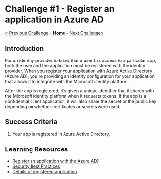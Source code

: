 # Challenge \#1 - Register an application in Azure AD

[< Previous Challenge](./00-tenant-setup.md) - **[Home](../README.md)** - [Next Challenge>](./02-test-sign-in.md)

## Introduction

For an identity provider to know that a user has access to a particular app, both the user and the application must be registered with the identity provider. When you register your application with Azure Active Directory (Azure AD), you're providing an identity configuration for your application that allows it to integrate with the Microsoft identity platform.

After the app is registered, it's given a unique identifier that it shares with the Microsoft identity platform when it requests tokens. If the app is a confidential client application, it will also share the secret or the public key depending on whether certificates or secrets were used.

## Success Criteria

1. Your app is registered in Azure Active Directory.


## Learning Resources

- [Register an application with the Azure AD?](https://learn.microsoft.com/en-us/azure/active-directory/develop/quickstart-register-app)
- [Security Best Practices](https://learn.microsoft.com/en-us/azure/active-directory/develop/security-best-practices-for-app-registration)
- [Details of registered application](https://learn.microsoft.com/en-us/azure/active-directory/develop/active-directory-how-applications-are-added)